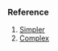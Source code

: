 ### Reference

1. [Simpler](https://github.com/ndrwnaguib/LaserPointerTracking)
2. [Complex](https://bradmontgomery.net/blog/tracking-a-laser-pointer-with-python-and-opencv/)